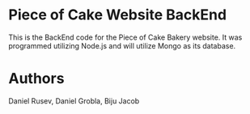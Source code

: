 # Piece of Cake Website BackEnd
This is the BackEnd code for the Piece of Cake Bakery website. It was programmed utilizing Node.js and will utilize Mongo as its database.
# Authors
Daniel Rusev, Daniel Grobla, Biju Jacob
